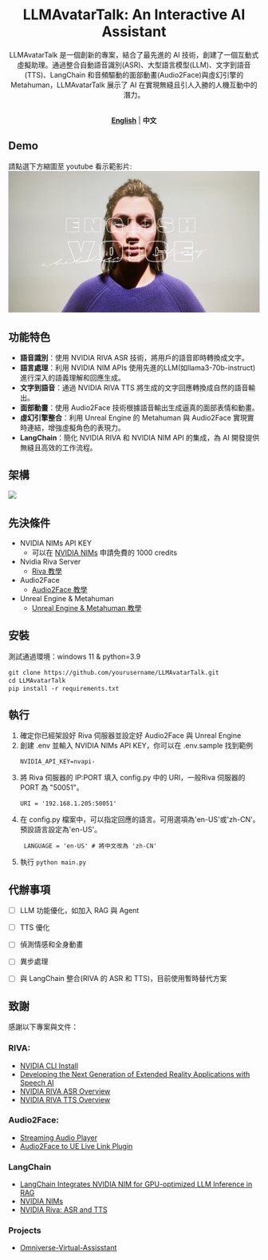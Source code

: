 <div align="center">

<h1>LLMAvatarTalk: An Interactive AI Assistant</h1>
LLMAvatarTalk 是一個創新的專案，結合了最先進的 AI 技術，創建了一個互動式虛擬助理。通過整合自動語音識別(ASR)、大型語言模型(LLM)、文字到語音(TTS)、LangChain 和音頻驅動的面部動畫(Audio2Face)與虛幻引擎的 Metahuman，LLMAvatarTalk 展示了 AI 在實現無縫且引人入勝的人機互動中的潛力。 
<br><br>

[**English**](../../README.md)  | **中文**

</div>

## Demo
請點選下方縮圖至 youtube 看示範影片:
[![Watch the video](../../images/DemoCover.jpg)](https://www.youtube.com/watch?v=G17fgkN3e0w)

## 功能特色
- **語音識別**：使用 NVIDIA RIVA ASR 技術，將用戶的語音即時轉換成文字。
- **語言處理**：利用 NVIDIA NIM APIs 使用先進的LLM(如llama3-70b-instruct)進行深入的語義理解和回應生成。
- **文字到語音**：通過 NVIDIA RIVA TTS 將生成的文字回應轉換成自然的語音輸出。
- **面部動畫**：使用 Audio2Face 技術根據語音輸出生成逼真的面部表情和動畫。
- **虛幻引擎整合**：利用 Unreal Engine 的 Metahuman 與 Audio2Face 實現實時連結，增強虛擬角色的表現力。
- **LangChain**：簡化 NVIDIA RIVA 和 NVIDIA NIM API 的集成，為 AI 開發提供無縫且高效的工作流程。

## 架構
<img src = "https://github.com/wsxqaza12/LLMAvatarTalk-An-Interactive-AI-Assistant/blob/main/images/architecture%20diagram.png" width ="700" />

## 先決條件
- NVIDIA NIMs API KEY
    - 可以在 [NVIDIA NIMs](https://build.nvidia.com/explore/discover?signin=false&signin_corporate=false) 申請免費的 1000 credits 
- Nvidia Riva Server
   - [Riva 教學](../RIVA/RIVA_Tutorial.md)
- Audio2Face
   - [Audio2Face 教學](../Audio2Face/Audio2Face_Tutorial.md)
- Unreal Engine & Metahuman
   - [Unreal Engine & Metahuman 教學](../UE/UE_Tutorial.md)

## 安裝
測試通過環境：windows 11 & python=3.9

```plaintext
git clone https://github.com/yourusername/LLMAvatarTalk.git
cd LLMAvatarTalk
pip install -r requirements.txt
```

## 執行
1. 確定你已經架設好 Riva 伺服器並設定好 Audio2Face 與 Unreal Engine
2. 創建 .env 並輸入 NVIDIA NIMs API KEY，你可以在 .env.sample 找到範例
   ```plaintext
   NVIDIA_API_KEY=nvapi-
   ```
3. 將 Riva 伺服器的 IP:PORT 填入 config.py 中的 URI，一般Riva 伺服器的 PORT 為 "50051"。
   ```plaintext
   URI = '192.168.1.205:50051'
   ```
4. 在 config.py 檔案中，可以指定回應的語言。可用選項為'en-US'或'zh-CN'。預設語言設定為'en-US'。
   ```plaintext
    LANGUAGE = 'en-US' # 將中文改為 'zh-CN'
   ```
5. 執行 `python main.py`

## 代辦事項
- [ ] LLM 功能優化，如加入 RAG 與 Agent
- [ ] TTS 優化
- [ ] 偵測情感和全身動畫
- [ ] 異步處理
- [ ] 與 LangChain 整合(RIVA 的 ASR 和 TTS)，目前使用暫時替代方案


## 致謝
感謝以下專案與文件：

### RIVA:
  - [NVIDIA CLI Install](https://org.ngc.nvidia.com/setup/installers/cli)
  - [Developing the Next Generation of Extended Reality Applications with Speech AI](https://developer.nvidia.com/blog/developing-the-next-generation-of-extended-reality-applications-with-speech-ai/)
  - [NVIDIA RIVA ASR Overview](https://docs.nvidia.com/deeplearning/riva/user-guide/docs/asr/asr-overview.html)
  - [NVIDIA RIVA TTS Overview](https://docs.nvidia.com/deeplearning/riva/user-guide/docs/tts/tts-overview.html)

### Audio2Face:
  - [Streaming Audio Player](https://docs.omniverse.nvidia.com/audio2face/latest/user-manual/audio2face-tool/streaming-audio-player.html)
  - [Audio2Face to UE Live Link Plugin](https://docs.omniverse.nvidia.com/audio2face/latest/user-manual/livelink-ue-plugin.html)
  
### LangChain
  - [LangChain Integrates NVIDIA NIM for GPU-optimized LLM Inference in RAG](https://blog.langchain.dev/nvidia-nim/)
  - [NVIDIA NIMs](https://python.langchain.com/v0.2/docs/integrations/chat/nvidia_ai_endpoints/)
  - [NVIDIA Riva: ASR and TTS](https://python.langchain.com/v0.1/docs/integrations/tools/nvidia_riva/)
  
### Projects
- [Omniverse-Virtual-Assisstant](https://github.com/zslrmhb/Omniverse-Virtual-Assisstant)


